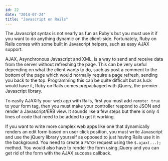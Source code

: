 ```yaml
---
id: 22
date: "2014-07-24"
title: "Javascript on Rails"
---
```

The Javascript syntax is not nearly as fun as Ruby's but you must use it if you want to do anything dynamic on the client-side. Fortunately, Ruby on Rails comes with some built in Javascript helpers, such as easy AJAX support.

AJAX, Asynchronous Javascript and XML, is a way to send and receive data from the server without refreshing the page. This can be very useful depending on what the client wants to do, such as post a comment to the bottom of the page which would normally require a page refresh, sending you back to the top. Programming this can be quite difficult but as luck would have it, Ruby on Rails comes prepackaged with jQuery, the premier Javascript library.

To easily AJAXify your web app with Rails, first you must add `remote:
true` to your form tag, then you must make your controller respond to JSON and render a Javascript/ERB view. It sounds like a few steps but there is only 4 lines of code that need to be added to get it working.

If you want to write more complex web apps like one that dynamically renders an edit form based on user click position, you must write Javascript and use the jQuery library yourself as opposed to just having Rails use it in the background. You need to create a `PATCH` request using the `$.ajax(...);` method. You would also have to render the form using jQuery and you can get rid of the form with the AJAX success callback.